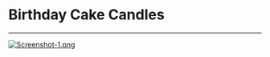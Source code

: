 # Birthday Cake Candles
___
[![Screenshot-1.png](https://i.postimg.cc/G3j38yNt/Screenshot-1.png)](https://postimg.cc/23VNgVCN)
